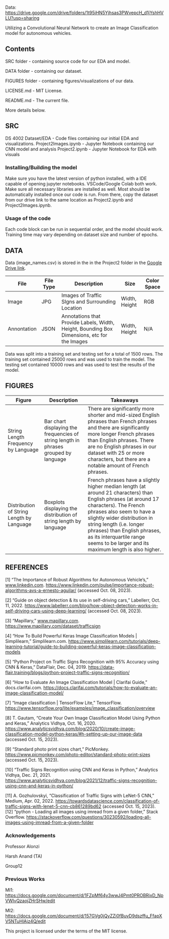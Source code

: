Data: https://drive.google.com/drive/folders/1t95iHN5Yjhsas3PWvepcH_d1jYshHVLU?usp=sharing

Utilizing a Convolutional Neural Network to create an Image Classification model for autonomous vehicles.

## Contents
SRC folder - containing source code for our EDA and model.

DATA folder - containing our dataset.

FIGURES folder - containing figures/visualizations of our data.

LICENSE.md - MIT License.

README.md - The current file.

More details below.

## SRC
DS 4002 Dataset/EDA - Code files containing our initial EDA and visualizations.
Project2Images.ipynb - Jupyter Notebook containing our CNN model and analysis
Project2.ipynb - Jupyter Notebook for EDA with visuals


### Installing/Building the model
Make sure you have the latest version of python installed, with a IDE capable of opening jupyter notebooks. VSCode/Google Colab both work. Make sure all necessary libraries are installed as well. Most should be automatically installed once our code is run. From there, copy the dataset from our drive link to the same location as Project2.ipynb and Project2Images.ipynb. 

### Usage of the code
Each code block can be run in sequential order, and the model should work. Training time may vary depending on dataset size and number of epochs.

## DATA
Data (image_names.csv) is stored in the in the Project2 folder in the [Google Drive link](https://drive.google.com/drive/folders/1t95iHN5Yjhsas3PWvepcH_d1jYshHVLU).

| **File**       | **File Type**     | **Description** | **Size**   |  **Color Space** |
|--------------|-----------|------------|-----------|------------|
| Image | JPG  | Images of Traffic SIgns and Surrounding Location      | Width, Height | RGB |
| Annontation| JSON  | Annotations that Provide Labels, Width, Height, Bounding Box Dimensions, etc for the Images     | Width, Height | N/A |

Data was split into a training set and testing set for a total of 1500 rows. The training set contained 25000 rows and was used to train the model. The testing set contained 10000 rows and was used to test the results of the model.

## FIGURES
| **Figure**       | **Description**     | **Takeaways** |
|--------------|-----------|------------|
| String Length Frequency by Language | Bar chart displaying the frequencies of string length in phrases grouped by language | There are significantly more shorter and mid-sized English phrases than French phrases and there are significantly more longer French phrases than English phrases. There are no English phrases in our dataset with 25 or more characters, but there are a notable amount of French phrases.   |
| Distribution of String Length by Language | Boxplots displaying the distribution of string length by language  |   French phrases have a slightly higher median length (at around 21 characters) than English phrases (at around 17 characters). The French phrases also seem to have a slightly wider distribution in string length (i.e. longer phrases) than English phrases, as its interquartile range seems to be larger and its maximum length is also higher. |

## REFERENCES
[1]	“The Importance of Robust Algorithms for Autonomous Vehicle’s,” www.linkedin.com. https://www.linkedin.com/pulse/importance-robust-algorithms-avs-a-ernesto-aguilar/  (accessed Oct. 08, 2023). 

[2]	“Guide on object detection & its use in self-driving cars,” Labellerr, Oct. 11, 2022. https://www.labellerr.com/blog/how-object-detection-works-in-self-driving-cars-using-deep-learning/ (accessed Oct. 08, 2023).

[3]	“Mapillary,” www.mapillary.com. https://www.mapillary.com/dataset/trafficsign

[4]	“How To Build Powerful Keras Image Classification Models | Simplilearn,” Simplilearn.com. https://www.simplilearn.com/tutorials/deep-learning-tutorial/guide-to-building-powerful-keras-image-classification-models

[5]	“Python Project on Traffic Signs Recognition with 95% Accuracy using CNN & Keras,” DataFlair, Dec. 04, 2019. https://data-flair.training/blogs/python-project-traffic-signs-recognition/	

[6]	“How to Evaluate An Image Classification Model | Clarifai Guide,” docs.clarifai.com. https://docs.clarifai.com/tutorials/how-to-evaluate-an-image-classification-model/

[7]	“Image classification | TensorFlow Lite,” TensorFlow. https://www.tensorflow.org/lite/examples/image_classification/overview

[8]	T. Gautam, “Create Your Own Image Classification Model Using Python and Keras,” Analytics Vidhya, Oct. 16, 2020. https://www.analyticsvidhya.com/blog/2020/10/create-image-classification-model-python-keras/#h-setting-up-our-image-data (accessed Oct. 15, 2023).

‌[9]	“Standard photo print sizes chart,” PicMonkey. https://www.picmonkey.com/photo-editor/standard-photo-print-sizes (accessed Oct. 15, 2023). 

[10]	“Traffic Signs Recognition using CNN and Keras in Python,” Analytics Vidhya, Dec. 21, 2021. https://www.analyticsvidhya.com/blog/2021/12/traffic-signs-recognition-using-cnn-and-keras-in-python/

‌[11]	A. Gozhulovskyi, “Classification of Traffic Signs with LeNet-5 CNN,” Medium, Apr. 02, 2022. https://towardsdatascience.com/classification-of-traffic-signs-with-lenet-5-cnn-cb861289bd62 (accessed Oct. 15, 2023).
‌
[12]	“python - Loading all images using imread from a given folder,” Stack Overflow. https://stackoverflow.com/questions/30230592/loading-all-images-using-imread-from-a-given-folder 


### Acknowledgements
Professor Alonzi

Harsh Anand (TA)

Group12

### Previous Works
MI1: https://docs.google.com/document/d/1FZpMf64y3wwJ4Pmt0PROBRixD_NpVWIvQzaojZHrSHw/edit

MI2: https://docs.google.com/document/d/157GVg0jQyZZi0fBuvD9dszffu_FfapXV5NTuHlAjz4Q/edit

This project is licensed under the terms of the MIT license.
